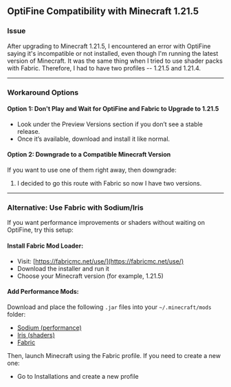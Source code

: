 ## OptiFine Compatibility with Minecraft 1.21.5

### Issue

After upgrading to Minecraft 1.21.5, I encountered an error with OptiFine saying it's incompatible or not installed, even though I'm running the latest version of Minecraft.  It was the same thing when I tried to use shader packs with Fabric.  Therefore, I had to have two profiles -- 1.21.5 and 1.21.4.  

---

### Workaround Options

#### Option 1: Don't Play and Wait for OptiFine and Fabric to Upgrade to 1.21.5
- Look under the Preview Versions section if you don’t see a stable release.
- Once it’s available, download and install it like normal.

#### Option 2: Downgrade to a Compatible Minecraft Version
If you want to use one of them right away, then downgrade:

1. I decided to go this route with Fabric so now I have two versions.

---

### Alternative: Use Fabric with Sodium/Iris

If you want performance improvements or shaders without waiting on OptiFine, try this setup:

#### Install Fabric Mod Loader:
- Visit: [https://fabricmc.net/use/](https://fabricmc.net/use/)
- Download the installer and run it
- Choose your Minecraft version (for example, 1.21.5)

#### Add Performance Mods:
Download and place the following `.jar` files into your `~/.minecraft/mods` folder:

- [Sodium (performance)](https://modrinth.com/mod/sodium)
- [Iris (shaders)](https://modrinth.com/mod/iris)
- [Fabric](https://modrinth.com/mod/fabric-api) 

Then, launch Minecraft using the Fabric profile.  If you need to create a new one:
- Go to Installations and create a new profile 

